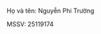 <!DOCTYPE html>
<html>
  <body>
    <p>Họ và tên: Nguyễn Phi Trường</p>
    <p>MSSV: 25119174</p>
  </body>
</html>

